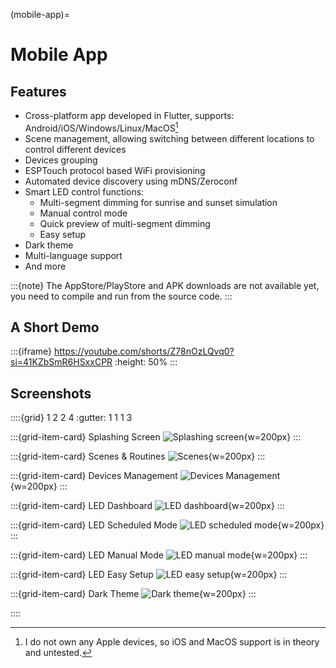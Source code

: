 (mobile-app)=
# Mobile App

## Features

* Cross-platform app developed in Flutter, supports: Android/iOS/Windows/Linux/MacOS[^ios-macos]
* Scene management, allowing switching between different locations to control different devices
* Devices grouping
* ESPTouch protocol based WiFi provisioning
* Automated device discovery using mDNS/Zeroconf
* Smart LED control functions:
    - Multi-segment dimming for sunrise and sunset simulation
    - Manual control mode
    - Quick preview of multi-segment dimming
    - Easy setup
* Dark theme
* Multi-language support
* And more

:::{note}
The AppStore/PlayStore and APK downloads are not available yet, you need to compile and run from the source code.
:::

[^ios-macos]: I do not own any Apple devices, so iOS and MacOS support is in theory and untested.

## A Short Demo

:::{iframe} https://youtube.com/shorts/Z78nOzLQvq0?si=41KZbSmR6HSxxCPR
:height: 50%
:::

## Screenshots

::::{grid} 1 2 2 4
:gutter: 1 1 1 3

:::{grid-item-card} Splashing Screen
![Splashing screen](images/splashing.png){w=200px}
:::

:::{grid-item-card} Scenes & Routines
![Scenes](images/scenes.png){w=200px}
:::

:::{grid-item-card} Devices Management
![Devices Management](images/devices-management.png){w=200px}
:::

:::{grid-item-card} LED Dashboard
![LED dashboard](images/led-dashboard.png){w=200px}
:::

:::{grid-item-card} LED Scheduled Mode
![LED scheduled mode](images/led-scheduled.png){w=200px}
:::

:::{grid-item-card} LED Manual Mode
![LED manual mode](images/led-manual.png){w=200px}
:::

:::{grid-item-card} LED Easy Setup
![LED easy setup](images/led-easy-setup.png){w=200px}
:::

:::{grid-item-card} Dark Theme
![Dark theme](images/dark-theme.png){w=200px}
:::

::::
